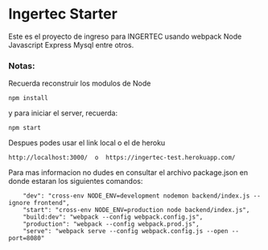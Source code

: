 # Ingertec Starter

Este es el proyecto de ingreso para INGERTEC usando webpack Node Javascript Express Mysql entre otros.

### Notas:
Recuerda reconstruir los modulos de Node 
```
npm install
```

y para iniciar el server, recuerda:
```
npm start 
```

Despues podes usar el link local o el de heroku 
```
http://localhost:3000/  o  https://ingertec-test.herokuapp.com/
```

Para mas informacion no dudes en consultar el archivo package.json en donde estaran los siguientes comandos:
```
    "dev": "cross-env NODE_ENV=development nodemon backend/index.js --ignore frontend",
    "start": "cross-env NODE_ENV=production node backend/index.js",
    "build:dev": "webpack --config webpack.config.js",
    "production": "webpack --config webpack.prod.js",
    "serve": "webpack serve --config webpack.config.js --open --port=8080"
```
